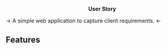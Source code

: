 <p align="center">
  <b>User Story</b>
</p>
-> A simple web application to capture client requirements. <-

## Features
